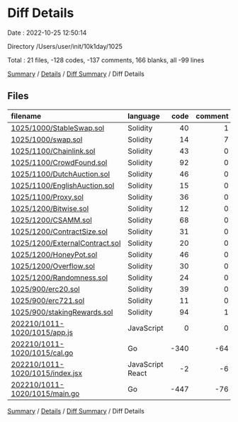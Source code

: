 # Diff Details

Date : 2022-10-25 12:50:14

Directory /Users/user/init/10k1day/1025

Total : 21 files,  -128 codes, -137 comments, 166 blanks, all -99 lines

[Summary](results.md) / [Details](details.md) / [Diff Summary](diff.md) / Diff Details

## Files
| filename | language | code | comment | blank | total |
| :--- | :--- | ---: | ---: | ---: | ---: |
| [1025/1000/StableSwap.sol](/1025/1000/StableSwap.sol) | Solidity | 40 | 1 | 10 | 51 |
| [1025/1000/swap.sol](/1025/1000/swap.sol) | Solidity | 14 | 7 | 4 | 25 |
| [1025/1100/Chainlink.sol](/1025/1100/Chainlink.sol) | Solidity | 43 | 0 | 11 | 54 |
| [1025/1100/CrowdFound.sol](/1025/1100/CrowdFound.sol) | Solidity | 92 | 0 | 23 | 115 |
| [1025/1100/DutchAuction.sol](/1025/1100/DutchAuction.sol) | Solidity | 46 | 0 | 9 | 55 |
| [1025/1100/EnglishAuction.sol](/1025/1100/EnglishAuction.sol) | Solidity | 15 | 0 | 6 | 21 |
| [1025/1100/Proxy.sol](/1025/1100/Proxy.sol) | Solidity | 36 | 0 | 11 | 47 |
| [1025/1200/Bitwise.sol](/1025/1200/Bitwise.sol) | Solidity | 12 | 0 | 6 | 18 |
| [1025/1200/CSAMM.sol](/1025/1200/CSAMM.sol) | Solidity | 68 | 0 | 10 | 78 |
| [1025/1200/ContractSize.sol](/1025/1200/ContractSize.sol) | Solidity | 31 | 0 | 7 | 38 |
| [1025/1200/ExternalContract.sol](/1025/1200/ExternalContract.sol) | Solidity | 20 | 0 | 8 | 28 |
| [1025/1200/HoneyPot.sol](/1025/1200/HoneyPot.sol) | Solidity | 46 | 0 | 14 | 60 |
| [1025/1200/Overflow.sol](/1025/1200/Overflow.sol) | Solidity | 30 | 0 | 10 | 40 |
| [1025/1200/Randomness.sol](/1025/1200/Randomness.sol) | Solidity | 24 | 0 | 6 | 30 |
| [1025/900/erc20.sol](/1025/900/erc20.sol) | Solidity | 39 | 0 | 8 | 47 |
| [1025/900/erc721.sol](/1025/900/erc721.sol) | Solidity | 11 | 0 | 5 | 16 |
| [1025/900/stakingRewards.sol](/1025/900/stakingRewards.sol) | Solidity | 94 | 1 | 29 | 124 |
| [202210/1011-1020/1015/app.js](/202210/1011-1020/1015/app.js) | JavaScript | 0 | 0 | -1 | -1 |
| [202210/1011-1020/1015/cal.go](/202210/1011-1020/1015/cal.go) | Go | -340 | -64 | -3 | -407 |
| [202210/1011-1020/1015/index.jsx](/202210/1011-1020/1015/index.jsx) | JavaScript React | -2 | -6 | -3 | -11 |
| [202210/1011-1020/1015/main.go](/202210/1011-1020/1015/main.go) | Go | -447 | -76 | -4 | -527 |

[Summary](results.md) / [Details](details.md) / [Diff Summary](diff.md) / Diff Details